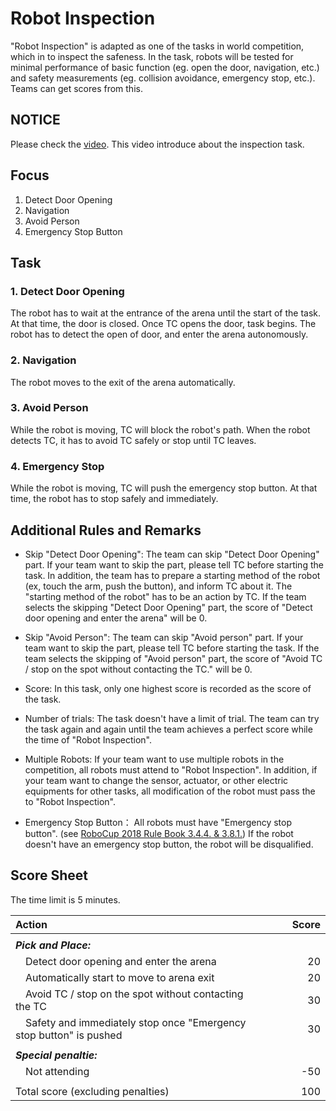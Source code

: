 # Robot Inspection
"Robot Inspection" is adapted as one of the tasks in world competition, which in to inspect the safeness.
In the task, robots will be tested for minimal performance of basic function (eg. open the door, navigation, etc.)
and safety measurements (eg. collision avoidance, emergency stop, etc.).
Teams can get scores from this.

<!--"Robot Inspection" which is a safety test about the robot on the world competition is adopted as one of the tasks.-->
<!--In this task, robots are tested safety.-->
<!--In the task, robots will be tested about minimal performance to attend competition, and safety.-->
<!--Teams can get a score in the task.-->



## NOTICE
<!--A rule ob the task will be based on "[\[4.4 Robot Inspection\] in RoboCup2018 Rulebook](https://athome.robocup.org/-wp-content/uploads/2018/10/2018_rulebook.pdf)" of RoboCup2018.-->
<!--**We are discussing about this rule now. There is a possibility this rule will change.**-->
Please check the [video](https://youtu.be/JweIZ0n_2gs). This video introduce about the inspection task.

## Focus
1. Detect Door Opening
2. Navigation
3. Avoid Person
4. Emergency Stop Button

## Task
### 1. Detect Door Opening
The robot has to wait at the entrance of the arena until the start of the task.
At that time, the door is closed.
Once TC opens the door, task begins.
The robot has to detect the open of door, and enter the arena autonomously.
<!--
タスクが開始されるまで，ロボットはアリーナの入り口で待機する．
この時，アリーナの入り口に設置されているドアは閉じている．
タスクが開始されると，TCによりドアが開かれる．
ロボットはドアが開かれたことを検出して，自律的にアリーナへ入場する．
-->

### 2. Navigation
The robot moves to the exit of the arena automatically.
<!--アリーナへ入場したロボットは，自動的にアリーナの出口に向かわなければならない．-->

### 3. Avoid Person
While the robot is moving, TC will block the robot's path.
When the robot detects TC, it has to avoid TC safely or stop until TC leaves.
<!--
ロボットの移動中，TCはロボットの進路を妨害する．
ロボットはTCを検知して，TCを安全に避けるか，TCが去るまでその場に停止しなければならない．
-->

### 4. Emergency Stop
While the robot is moving, TC will push the emergency stop button.
At that time, the robot has to stop safely and immediately.
<!--
ロボットの移動中，TCはロボットに備え付けられたEmergency stop buttonを押す．
ロボットはEmergency stop buttonを押されると，安全かつ速やかにその場で停止しなければならない．
-->


## Additional Rules and Remarks
* Skip "Detect Door Opening":
The team can skip "Detect Door Opening" part.
If your team want to skip the part, please tell TC before starting the task.
In addition, the team has to prepare a starting method of the robot (ex, touch the arm, push the button), and inform TC about it.
The "starting method of the robot" has to be an action by TC.
If the team selects the skipping "Detect Door Opening" part, the score of "Detect door opening and enter the arena" will be 0.
<!--
* Detect Door Openingのスキップ：
Detect Door Openingはスキップすることが可能である．
スキップする場合は，タスク開始前にTCにその旨を伝えること．
また「アームに触れる」「ボタンを押す」など，別途ロボットの起動方法を用意し，その起動方法をTCに伝えること．
起動方法はTCによる1動作で完了すること．
なお，Detect Door Openingをスキップすると「ドアオープンを検出し，アリーナへ入場した」のスコアは0となる．
-->

* Skip "Avoid Person":
The team can skip "Avoid person" part.
If your team want to skip the part, please tell TC before starting the task.
If the team selects the skipping of "Avoid person" part,
the score of "Avoid TC / stop on the spot without contacting the TC." will be 0.
<!--
* Avoid Personのスキップ：
Avoid Personはスキップすることが可能である．
スキップする場合は，タスク開始前にTCにその旨を伝えること．
なお，Avoid Personをスキップすると「TCに接触することなく，TCを避けた／その場で停止した」のスコアは0となる．
-->

* Score: 
In this task, only one highest score is recorded as the score of the task.
<!--
* スコア：
このタスクでは，最高得点のみがスコアとして記録される．
-->

* Number of trials: 
The task doesn't have a limit of trial.
The team can try the task again and again until the team achieves a perfect score while the time of "Robot Inspection".
<!--
* 試行回数：
このタスクの試行回数に制限はない．Robot Inspectionとして指定されている時間の許す限り，満点を達成するまで何度でも挑戦することができる．
-->

* Multiple Robots: 
If your team want to use multiple robots in the competition, all robots must attend to "Robot Inspection".
In addition, if your team want to change the sensor, actuator, or other electric equipments for other tasks,
all modification of the robot must pass the to "Robot Inspection".
<!--
* 複数台のロボット：
競技に参加するロボットが複数台居る場合，全てのロボットがRobot Inspectionに参加すること．
また，競技毎にロボットに搭載されるセンサやアクチュエータが変更される場合，競技で使用される全てのバージョンでRobot Inspectionに参加すること．
なおこれらの場合でも，チームのスコアとして全ロボットの全バージョンによる全ての試行の中から最高点のみが選ばれ，採用される．
-->

* Emergency Stop Button：
All robots must have "Emergency stop button".
(see [RoboCup 2018 Rule Book 3.4.4. & 3.8.1.](https://athome.robocup.org/wp-content/uploads/2018/10/2018_rulebook.pdf))
If the robot doesn't have an emergency stop button, the robot will be disqualified.
<!--「Emergency stop button」は，ロボットに必須の要件である．-->
<!--（[RoboCup 2018 Rule Book 3.4.4. & 3.8.1.](https://athome.robocup.org/wp-content/uploads/2018/10/2018_rulebook.pdf)参照．）-->
<!--これがないロボットは失格となる．-->



## Score Sheet
The time limit is 5 minutes.
<!--1回の制限時間は5分である．-->

|Action　　　　　　　　　　　　　　　|Score　　　|
|:---------------------------------------|-:|
|||
|***Pick and Place:***||
|　Detect door opening and enter the arena                        |20|
|　Automatically start to move to arena exit                      |20|
|　Avoid TC / stop on the spot without contacting the TC	        |30|
|　Safety and immediately stop once "Emergency stop button" is pushed  |30|
|||
|***Special penaltie:***	||
|　Not attending				                                          |-50|
|||
|Total score (excluding penalties)                                |100|


